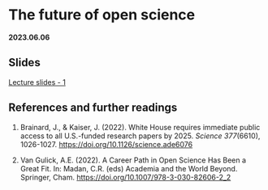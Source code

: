 # The future of open science

**2023.06.06**

## Slides

[Lecture slides - 1](https://docs.google.com/presentation/d/1Wj7TB_7SrlJBeoUY_9or8kPxDi1j5JPIbX-GZRKZ8gg/edit?usp=sharing)


## References and further readings

1. Brainard, J., & Kaiser, J. (2022). White House requires immediate public access to all U.S.-funded research papers by 2025. *Science* *377*(6610), 1026-1027. https://doi.org/10.1126/science.ade6076 

2. Van Gulick, A.E. (2022). A Career Path in Open Science Has Been a Great Fit. In: Madan, C.R. (eds) Academia and the World Beyond. Springer, Cham. https://doi.org/10.1007/978-3-030-82606-2_2